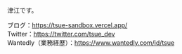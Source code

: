 津江です。  
  

ブログ：https://tsue-sandbox.vercel.app/  
Twitter：https://twitter.com/tsue_dev  
Wantedly（業務経歴）：https://www.wantedly.com/id/tsue
